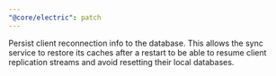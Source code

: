 ```yaml
---
"@core/electric": patch
---
```


Persist client reconnection info to the database. This allows the sync service to restore its caches after a restart to be able to resume client replication streams and avoid resetting their local databases.
